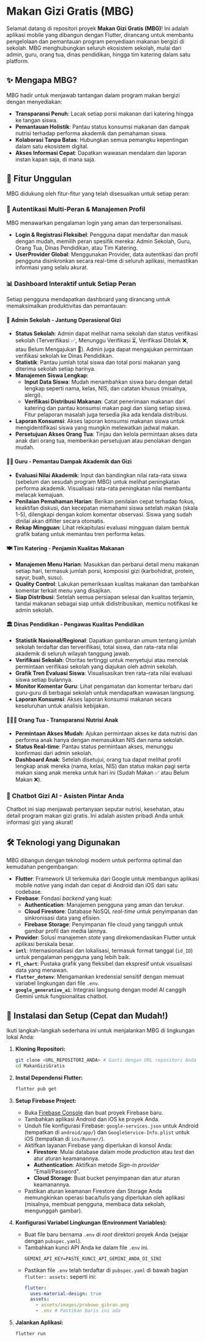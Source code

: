 # Makan Gizi Gratis (MBG)

Selamat datang di repositori proyek **Makan Gizi Gratis (MBG)**! Ini adalah aplikasi mobile yang dibangun dengan Flutter, dirancang untuk membantu pengelolaan dan pemantauan program penyediaan makanan bergizi di sekolah. MBG menghubungkan seluruh ekosistem sekolah, mulai dari admin, guru, orang tua, dinas pendidikan, hingga tim katering dalam satu platform. 

## ✨ Mengapa MBG?

MBG hadir untuk menjawab tantangan dalam program makan bergizi dengan menyediakan:
* **Transparansi Penuh**: Lacak setiap porsi makanan dari katering hingga ke tangan siswa.
* **Pemantauan Holistik**: Pantau status konsumsi makanan dan dampak nutrisi terhadap performa akademik dan pemahaman siswa.
* **Kolaborasi Tanpa Batas**: Hubungkan semua pemangku kepentingan dalam satu ekosistem digital.
* **Akses Informasi Cepat**: Dapatkan wawasan mendalam dan laporan instan kapan saja, di mana saja.

## 🌟 Fitur Unggulan

MBG didukung oleh fitur-fitur yang telah disesuaikan untuk setiap peran:

### 👤 Autentikasi Multi-Peran & Manajemen Profil
MBG menawarkan pengalaman login yang aman dan terpersonalisasi.
* **Login & Registrasi Fleksibel**: Pengguna dapat mendaftar dan masuk dengan mudah, memilih peran spesifik mereka: Admin Sekolah, Guru, Orang Tua, Dinas Pendidikan, atau Tim Katering. 
* **UserProvider Global**: Menggunakan Provider, data autentikasi dan profil pengguna disinkronkan secara real-time di seluruh aplikasi, memastikan informasi yang selalu akurat. 

### 📊 Dashboard Interaktif untuk Setiap Peran

Setiap pengguna mendapatkan dashboard yang dirancang untuk memaksimalkan produktivitas dan pemantauan:

#### 🏫 Admin Sekolah - Jantung Operasional Gizi
* **Status Sekolah**: Admin dapat melihat nama sekolah dan status verifikasi sekolah (Terverifikasi ✅, Menunggu Verifikasi ⏳, Verifikasi Ditolak ❌, atau Belum Mengajukan 📝). Admin juga dapat mengajukan permintaan verifikasi sekolah ke Dinas Pendidikan. 
* **Statistik**: Pantau jumlah total siswa dan total porsi makanan yang diterima sekolah setiap harinya. 
* **Manajemen Siswa Lengkap**:
    * **Input Data Siswa**: Mudah menambahkan siswa baru dengan detail lengkap seperti nama, kelas, NIS, dan catatan khusus (misalnya, alergi). 
    * **Verifikasi Distribusi Makanan**: Catat penerimaan makanan dari katering dan pantau konsumsi makan pagi dan siang setiap siswa. Fitur pelaporan masalah juga tersedia jika ada kendala distribusi. 
* **Laporan Konsumsi**: Akses laporan konsumsi makanan siswa untuk mengidentifikasi siswa yang mungkin melewatkan jadwal makan. 
* **Persetujuan Akses Orang Tua**: Tinjau dan kelola permintaan akses data anak dari orang tua, memberikan persetujuan atau penolakan dengan mudah. 

#### 👩‍🏫 Guru - Pemantau Dampak Akademik dan Gizi
* **Evaluasi Nilai Akademik**: Input dan bandingkan nilai rata-rata siswa (sebelum dan sesudah program MBG) untuk melihat peningkatan performa akademik. Visualisasi rata-rata peningkatan nilai membantu melacak kemajuan. 
* **Penilaian Pemahaman Harian**: Berikan penilaian cepat terhadap fokus, keaktifan diskusi, dan kecepatan memahami siswa setelah makan (skala 1-5), dilengkapi dengan kolom komentar observasi. Siswa yang sudah dinilai akan difilter secara otomatis. 
* **Rekap Mingguan**: Lihat rekapitulasi evaluasi mingguan dalam bentuk grafik batang untuk memantau tren performa kelas. 

#### 🍽️ Tim Katering - Penjamin Kualitas Makanan
* **Manajemen Menu Harian**: Masukkan dan perbarui detail menu makanan setiap hari, termasuk jumlah porsi, komposisi gizi (karbohidrat, protein, sayur, buah, susu). 
* **Quality Control**: Lakukan pemeriksaan kualitas makanan dan tambahkan komentar terkait menu yang disajikan. 
* **Siap Distribusi**: Setelah semua persiapan selesai dan kualitas terjamin, tandai makanan sebagai siap untuk didistribusikan, memicu notifikasi ke admin sekolah. 

#### 🏛️ Dinas Pendidikan - Pengawas Kualitas Pendidikan
* **Statistik Nasional/Regional**: Dapatkan gambaran umum tentang jumlah sekolah terdaftar dan terverifikasi, total siswa, dan rata-rata nilai akademik di seluruh wilayah tanggung jawab. 
* **Verifikasi Sekolah**: Otoritas tertinggi untuk menyetujui atau menolak permintaan verifikasi sekolah yang diajukan oleh admin sekolah. 
* **Grafik Tren Evaluasi Siswa**: Visualisasikan tren rata-rata nilai evaluasi siswa setiap bulannya. 
* **Monitor Komentar Guru**: Lihat pengamatan dan komentar terbaru dari guru-guru di berbagai sekolah untuk mendapatkan wawasan langsung. 
* **Laporan Konsumsi**: Akses laporan konsumsi makanan secara keseluruhan untuk analisis kebijakan. 

#### 👨‍👩‍👧 Orang Tua - Transparansi Nutrisi Anak
* **Permintaan Akses Mudah**: Ajukan permintaan akses ke data nutrisi dan performa anak hanya dengan memasukkan NIS dan nama sekolah. 
* **Status Real-time**: Pantau status permintaan akses, menunggu konfirmasi dari admin sekolah. 
* **Dashboard Anak**: Setelah disetujui, orang tua dapat melihat profil lengkap anak mereka (nama, kelas, NIS) dan status makan pagi serta makan siang anak mereka untuk hari ini (Sudah Makan ✅ atau Belum Makan ❌). 

### 🤖 Chatbot Gizi AI - Asisten Pintar Anda
Chatbot ini siap menjawab pertanyaan seputar nutrisi, kesehatan, atau detail program makan gizi gratis. Ini adalah asisten pribadi Anda untuk informasi gizi yang akurat! 

## 🛠️ Teknologi yang Digunakan

MBG dibangun dengan teknologi modern untuk performa optimal dan kemudahan pengembangan:
* **Flutter**: Framework UI terkemuka dari Google untuk membangun aplikasi mobile *native* yang indah dan cepat di Android dan iOS dari satu codebase. 
* **Firebase**: Fondasi *backend* yang kuat:
    * **Authentication**: Manajemen pengguna yang aman dan terukur. 
    * **Cloud Firestore**: Database NoSQL *real-time* untuk penyimpanan dan sinkronisasi data yang efisien. 
    * **Firebase Storage**: Penyimpanan file cloud yang tangguh untuk gambar profil dan media lainnya. 
* **Provider**: Solusi manajemen *state* yang direkomendasikan Flutter untuk aplikasi berskala besar. 
* **`intl`**: Internasionalisasi dan lokalisasi, termasuk format tanggal (`id_ID`) untuk pengalaman pengguna yang lebih baik. 
* **`fl_chart`**: Pustaka grafik yang fleksibel dan ekspresif untuk visualisasi data yang menawan. 
* **`flutter_dotenv`**: Mengamankan kredensial sensitif dengan memuat variabel lingkungan dari file `.env`. 
* **`google_generative_ai`**: Integrasi langsung dengan model AI canggih Gemini untuk fungsionalitas chatbot. 

## 🚀 Instalasi dan Setup (Cepat dan Mudah!)

Ikuti langkah-langkah sederhana ini untuk menjalankan MBG di lingkungan lokal Anda:

1.  **Kloning Repositori:**
    ```bash
    git clone <URL_REPOSITORI_ANDA> # Ganti dengan URL repositori Anda
    cd MakanGiziGratis
    ```

2.  **Instal Dependensi Flutter:**
    ```bash
    flutter pub get
    ```

3.  **Setup Firebase Project:**
    * Buka [Firebase Console](https://console.firebase.google.com/) dan buat proyek Firebase baru.
    * Tambahkan aplikasi Android dan iOS ke proyek Anda.
    * Unduh file konfigurasi Firebase: `google-services.json` untuk Android (tempatkan di `android/app/`) dan `GoogleService-Info.plist` untuk iOS (tempatkan di `ios/Runner/`).
    * Aktifkan layanan Firebase yang diperlukan di konsol Anda:
        * **Firestore**: Mulai database dalam mode *production* atau *test* dan atur aturan keamanannya.
        * **Authentication**: Aktifkan metode *Sign-in provider* "Email/Password".
        * **Cloud Storage**: Buat bucket penyimpanan dan atur aturan keamanannya.
    * Pastikan aturan keamanan Firestore dan Storage Anda memungkinkan operasi baca/tulis yang diperlukan oleh aplikasi (misalnya, membuat pengguna, membaca data sekolah, mengunggah gambar).

4.  **Konfigurasi Variabel Lingkungan (Environment Variables):**
    * Buat file baru bernama `.env` di *root* direktori proyek Anda (sejajar dengan `pubspec.yaml`).
    * Tambahkan kunci API Anda ke dalam file `.env` ini.
        ```plaintext
        GEMINI_API_KEY=PASTE_KUNCI_API_GEMINI_ANDA_DI_SINI
        ```
    * Pastikan file `.env` telah terdaftar di `pubspec.yaml` di bawah bagian `flutter: assets:` seperti ini:
        ```yaml
        flutter:
          uses-material-design: true
          assets:
            - assets/images/prabowo_gibran.png
            - .env # Pastikan baris ini ada
        ```

5.  **Jalankan Aplikasi:**
    ```bash
    flutter run
    ```
